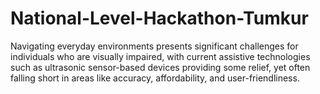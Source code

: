 # National-Level-Hackathon-Tumkur
Navigating everyday environments presents significant challenges for individuals who are visually impaired, with current assistive technologies such as ultrasonic sensor-based devices providing some relief, yet often falling short in areas like accuracy, affordability, and user-friendliness.
